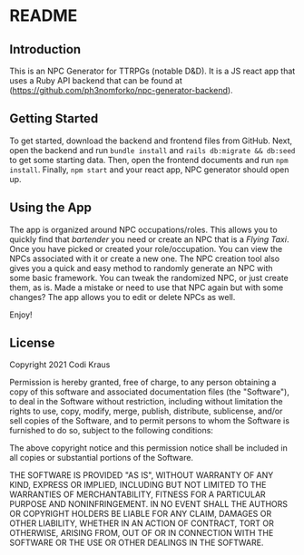 # README

## Introduction
This is an NPC Generator for TTRPGs (notable D&D). It is a JS react app that uses a Ruby API backend that can be found at (<https://github.com/ph3nomforko/npc-generator-backend>).

## Getting Started
To get started, download the backend and frontend files from GitHub. Next, open the backend and run `bundle install` and `rails db:migrate && db:seed` to get some starting data. Then, open the frontend documents and run `npm install`. Finally, `npm start` and your react app, NPC generator should open up.

## Using the App
The app is organized around NPC occupations/roles. This allows you to quickly find that *bartender* you need or create an NPC that is a *Flying Taxi*. Once you have picked or created your role/occupation. You can view the NPCs associated with it or create a new one. The NPC creation tool also gives you a quick and easy method to randomly generate an NPC with some basic framework. You can tweak the randomized NPC, or just create them, as is. Made a mistake or need to use that NPC again but with some changes? The app allows you to edit or delete NPCs as well.

Enjoy!

## License
Copyright 2021 Codi Kraus

Permission is hereby granted, free of charge, to any person obtaining a copy of this software and associated documentation files (the "Software"), to deal in the Software without restriction, including without limitation the rights to use, copy, modify, merge, publish, distribute, sublicense, and/or sell copies of the Software, and to permit persons to whom the Software is furnished to do so, subject to the following conditions:

The above copyright notice and this permission notice shall be included in all copies or substantial portions of the Software.

THE SOFTWARE IS PROVIDED "AS IS", WITHOUT WARRANTY OF ANY KIND, EXPRESS OR IMPLIED, INCLUDING BUT NOT LIMITED TO THE WARRANTIES OF MERCHANTABILITY, FITNESS FOR A PARTICULAR PURPOSE AND NONINFRINGEMENT. IN NO EVENT SHALL THE AUTHORS OR COPYRIGHT HOLDERS BE LIABLE FOR ANY CLAIM, DAMAGES OR OTHER LIABILITY, WHETHER IN AN ACTION OF CONTRACT, TORT OR OTHERWISE, ARISING FROM, OUT OF OR IN CONNECTION WITH THE SOFTWARE OR THE USE OR OTHER DEALINGS IN THE SOFTWARE.

